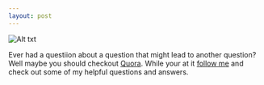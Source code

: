 ```yaml
---
layout: post
---
```


![Alt txt](http://blog.brightpod.com/wp-content/uploads/2013/05/Quora.png)



Ever had a questiion about a question that might lead to another question? Well maybe you should checkout [Quora](http://www.Quora.com). While your at it [follow me](http://www.quora.com/Joel-Hermida) and check out some of my helpful questions and answers.
